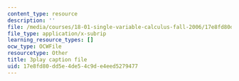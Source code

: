 ```yaml
---
content_type: resource
description: ''
file: /media/courses/18-01-single-variable-calculus-fall-2006/17e8fd80dd5e4de54c9de4eed5279477_7K1sB05pE0A.srt
file_type: application/x-subrip
learning_resource_types: []
ocw_type: OCWFile
resourcetype: Other
title: 3play caption file
uid: 17e8fd80-dd5e-4de5-4c9d-e4eed5279477
---
```

